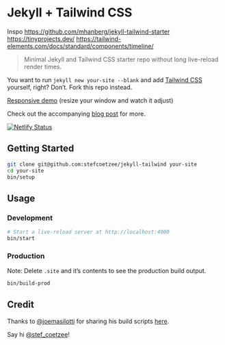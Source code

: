 # Jekyll + Tailwind CSS

Inspo 
https://github.com/mhanberg/jekyll-tailwind-starter
https://tinyprojects.dev/
https://tailwind-elements.com/docs/standard/components/timeline/

> Minimal Jekyll and Tailwind CSS starter repo without long live-reload render times.

You want to run `jekyll new your-site --blank` and add
[Tailwind CSS](tailwindcss.com) yourself, right?
Don’t.
Fork this repo instead.

[Responsive demo](https://jekyll-tailwind.netlify.app/)
(resize your window and watch it adjust)

Check out the accompanying
[blog post](https://stefcoetzee.com/2021/07/28/jekyll-tailwind-starter-repo)
for more.

[![Netlify Status](https://api.netlify.com/api/v1/badges/a22ca4cf-cb1f-4bf3-9fbc-2833226e9b8e/deploy-status)](https://app.netlify.com/sites/jekyll-tailwind/deploys)

## Getting Started

```bash
git clone git@github.com:stefcoetzee/jekyll-tailwind your-site
cd your-site
bin/setup
```

## Usage

### Development

```bash
# Start a live-reload server at http://localhost:4000
bin/start
```

### Production

Note: Delete `.site` and it’s contents to see the production build output.

```bash
bin/build-prod
```

## Credit

Thanks to [@joemasilotti](https://github.com/joemasilotti) for sharing his build
scripts [here](https://github.com/joemasilotti/masilotti.com/tree/main/bin).

Say hi [@stef_coetzee](https://twitter.com/stef_coetzee)!
